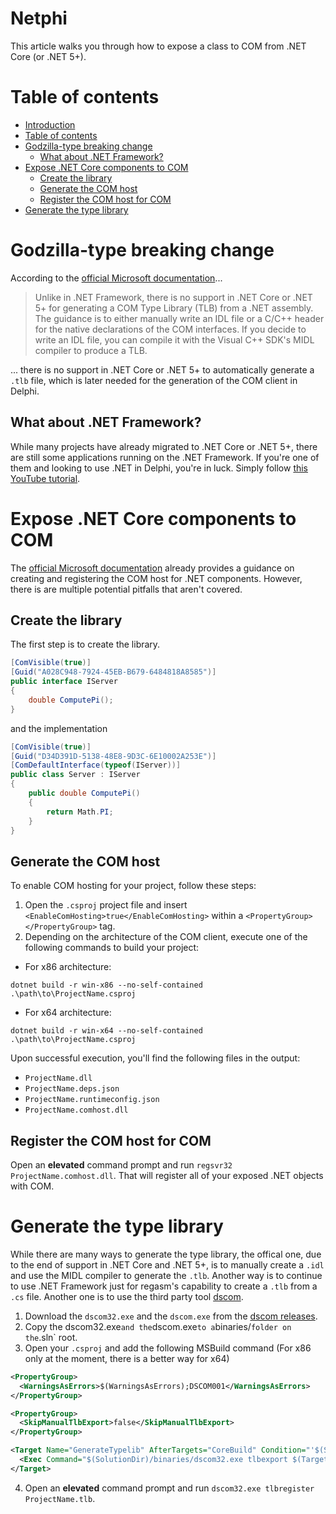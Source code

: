 # Netphi
This article walks you through how to expose a class to COM from .NET Core (or .NET 5+).

# Table of contents
- [Introduction](#netphi)
- [Table of contents](#table-of-contents)
- [Godzilla-type breaking change](#godzilla-type-breaking-change)
    - [What about .NET Framework?](#what-about-net-framework)
- [Expose .NET Core components to COM](#expose-net-core-components-to-com)
    - [Create the library](#create-the-library)
    - [Generate the COM host](#generate-the-com-host)
    - [Register the COM host for COM](#register-the-com-host-for-com)
- [Generate the type library](#generate-the-type-library)

# Godzilla-type breaking change
According to the [official Microsoft documentation](https://learn.microsoft.com/en-us/dotnet/core/native-interop/expose-components-to-com#embedding-type-libraries-in-the-com-host)...

> Unlike in .NET Framework, there is no support in .NET Core or .NET 5+ for generating a COM Type Library (TLB) from a .NET assembly. The guidance is to either manually write an IDL file or a C/C++ header for the native declarations of the COM interfaces. If you decide to write an IDL file, you can compile it with the Visual C++ SDK's MIDL compiler to produce a TLB.

... there is no support in .NET Core or .NET 5+ to automatically generate a `.tlb` file, which is later needed for the generation of the COM client in Delphi.

## What about .NET Framework?
While many projects have already migrated to .NET Core or .NET 5+, there are still some applications running on the .NET Framework. 
If you're one of them and looking to use .NET in Delphi, you're in luck. Simply follow [this YouTube tutorial](https://www.youtube.com/watch?v=ZutlhThQJ5s&ab_channel=AliY%C4%B1ld%C4%B1r%C4%B1m).

# Expose .NET Core components to COM
The  [official Microsoft documentation](https://learn.microsoft.com/en-us/dotnet/core/native-interop/expose-components-to-com) already provides a guidance on creating and registering the COM host for .NET components. However, there is are multiple potential pitfalls that aren't covered.

## Create the library
The first step is to create the library.
```cs
[ComVisible(true)]
[Guid("A028C948-7924-45EB-B679-6484818A8585")]
public interface IServer
{
    double ComputePi();
}
```
and the implementation
```cs
[ComVisible(true)]
[Guid("D34D391D-5138-48E8-9D3C-6E10002A253E")]
[ComDefaultInterface(typeof(IServer))]
public class Server : IServer
{
    public double ComputePi()
    {
        return Math.PI;
    }
}
```

## Generate the COM host
To enable COM hosting for your project, follow these steps:
1. Open the `.csproj` project file and insert `<EnableComHosting>true</EnableComHosting>` within a `<PropertyGroup></PropertyGroup>` tag.
2. Depending on the architecture of the COM client, execute one of the following commands to build your project:
- For x86 architecture:
```
dotnet build -r win-x86 --no-self-contained .\path\to\ProjectName.csproj
```
- For x64 architecture:
```
dotnet build -r win-x64 --no-self-contained .\path\to\ProjectName.csproj
```
Upon successful execution, you'll find the following files in the output:
- `ProjectName.dll`
- `ProjectName.deps.json`
- `ProjectName.runtimeconfig.json`
- `ProjectName.comhost.dll`

## Register the COM host for COM
Open an **elevated** command prompt and run `regsvr32 ProjectName.comhost.dll`. That will register all of your exposed .NET objects with COM.

<!---
**TODO: Clarify if regsvr32 automatically checks if the ProjectName.comhost.dll is x86 or x64 and therefore register it in the correct registry. Otherwise use this command:**
For x86:
```
%windir%\SysWoW64\regsvr32.exe %windir%\SysWoW64\ProjectName.comhost.dll
```
For x64:
```
%windir%\System32\regsvr32.exe %windir%\System32\ProjectName.comhost.dll
```
-->

# Generate the type library
While there are many ways to generate the type library, the offical one, due to the end of support in .NET Core and .NET 5+, is to manually create a `.idl` and use the MIDL compiler to generate the `.tlb`. Another way is to continue to use .NET Framework just for regasm's capability to create a `.tlb` from a `.cs` file. Another one is to use the third party tool [dscom](https://github.com/dspace-group/dscom).

1. Download the `dscom32.exe` and the `dscom.exe` from the [dscom releases](https://github.com/dspace-group/dscom/releases).
2. Copy the dscom32.exe` and the `dscom.exe` to a `binaries/` folder on the `.sln` root.
3. Open your `.csproj` and add the following MSBuild command (For x86 only at the moment, there is a better way for x64)
```xml
<PropertyGroup>
  <WarningsAsErrors>$(WarningsAsErrors);DSCOM001</WarningsAsErrors>
</PropertyGroup>

<PropertyGroup>
  <SkipManualTlbExport>false</SkipManualTlbExport>
</PropertyGroup>

<Target Name="GenerateTypelib" AfterTargets="CoreBuild" Condition="'$(SkipManualTlbExport)' != 'true'">
  <Exec Command="$(SolutionDir)/binaries/dscom32.exe tlbexport $(TargetPath) /out:$(ProjectDir)$(TargetName).tlb" />
</Target>
```
4. Open an **elevated** command prompt and run `dscom32.exe tlbregister ProjectName.tlb`.
